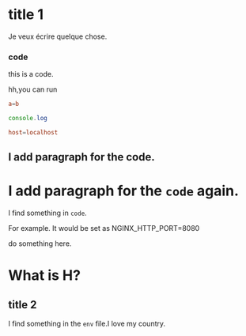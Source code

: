 # title 1

Je veux écrire quelque chose.

### code


this is a code.

hh,you can run

```conf
a=b
```

```js
console.log
```

```conf
host=localhost
```

## I add paragraph for the code.

# I add paragraph for the `code` again.

I find something in `code`.

For example. It would be set as NGINX_HTTP_PORT=8080

do something here.

# What is H?

## title 2

I find something in the `env` file.I love my country.
